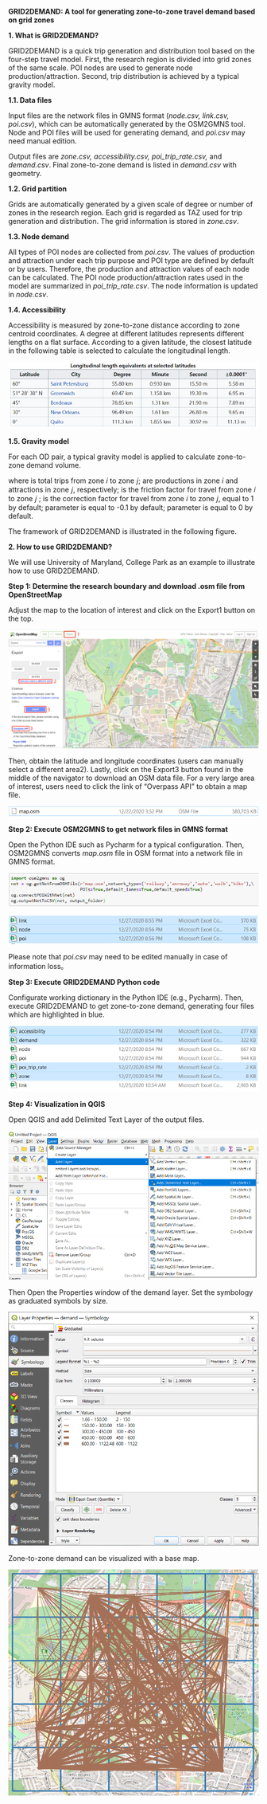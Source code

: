 **GRID2DEMAND: A tool for generating zone-to-zone travel demand based on grid
zones**

**1. What is GRID2DEMAND?**

GRID2DEMAND is a quick trip generation and distribution tool based on the
four-step travel model. First, the research region is divided into grid zones of
the same scale. POI nodes are used to generate node production/attraction.
Second, trip distribution is achieved by a typical gravity model.

**1.1. Data files**

Input files are the network files in GMNS format (*node.csv, link.csv,
poi.csv*), which can be automatically generated by the OSM2GMNS tool. Node and
POI files will be used for generating demand, and *poi.csv* may need manual
edition.

Output files are *zone.csv, accessibility.csv, poi_trip_rate.csv,* and
*demand.csv*. Final zone-to-zone demand is listed in *demand.csv* with geometry.

**1.2. Grid partition**

Grids are automatically generated by a given scale of degree or number of zones
in the research region. Each grid is regarded as TAZ used for trip generation
and distribution. The grid information is stored in *zone.csv*.

**1.3. Node demand**

All types of POI nodes are collected from *poi.csv*. The values of production
and attraction under each trip purpose and POI type are defined by default or by
users. Therefore, the production and attraction values of each node can be
calculated. The POI node production/attraction rates used in the model are
summarized in *poi_trip_rate.csv*. The node information is updated in
*node.csv*.

**1.4. Accessibility**

Accessibility is measured by zone-to-zone distance according to zone centroid
coordinates. A degree at different latitudes represents different lengths on a
flat surface. According to a given latitude, the closest latitude in the
following table is selected to calculate the longitudinal length.

![](media/8ec797911b19eb4f76c3ff14c01b7f55.png)

**1.5. Gravity model**

For each OD pair, a typical gravity model is applied to calculate zone-to-zone
demand volume.

where is total trips from zone 𝑖 to zone 𝑗; are productions in zone 𝑖 and
attractions in zone 𝑗, respectively; is the friction factor for travel from zone
𝑖 to zone 𝑗 ; is the correction factor for travel from zone 𝑖 to zone 𝑗, equal
to 1 by default; parameter is equal to -0.1 by default; parameter is equal to 0
by default.

The framework of GRID2DEMAND is illustrated in the following figure.

**2. How to use GRID2DEMAND?**

We will use University of Maryland, College Park as an example to illustrate how
to use GRID2DEMAND.

**Step 1: Determine the research boundary and download .osm file from
OpenStreetMap**

Adjust the map to the location of interest and click on the Export1 button on
the top.

![地图 描述已自动生成](media/4e7e66963f555d17e4932bd4904cf4f7.png)

Then, obtain the latitude and longitude coordinates (users can manually select a
different area2). Lastly, click on the Export3 button found in the middle of the
navigator to download an OSM data file. For a very large area of interest, users
need to click the link of “Overpass API” to obtain a map file.

![](media/cbc2a2fc7bb6040d83b0295cdf80fd5d.png)

**Step 2: Execute OSM2GMNS to get network files in GMNS format**

Open the Python IDE such as Pycharm for a typical configuration. Then, OSM2GMNS
converts *map.osm* file in OSM format into a network file in GMNS format.

![](media/6ea2cbc0b48354d4940c8e4f4c6e9f58.png)

![](media/bc783b917bac32c27b66e4649a472088.png)

Please note that *poi.csv* may need to be edited manually in case of information
loss。

**Step 3: Execute GRID2DEMAND Python code**

Configurate working dictionary in the Python IDE (e.g., Pycharm). Then, execute
GRID2DEMAND to get zone-to-zone demand, generating four files which are
highlighted in blue.

![](media/740308212aab2326669ca992b4d7c7d6.png)

**Step 4: Visualization in QGIS**

Open QGIS and add Delimited Text Layer of the output files.

![](media/7845a6b0be22f6a8cd450fe3a3f8b830.png)

Then Open the Properties window of the demand layer. Set the symbology as
graduated symbols by size.

![](media/2369dc93a0f61fc6aaa36adc56915f88.png)

Zone-to-zone demand can be visualized with a base map.

![](media/25f293cdb762a1365411eb89db352224.png)

